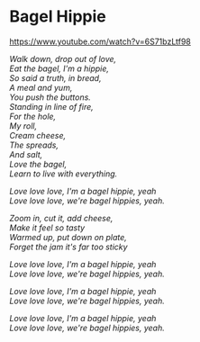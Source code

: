 Bagel Hippie
============

https://www.youtube.com/watch?v=6S71bzLtf98

*Walk down, drop out of love,*  
*Eat the bagel, I'm a hippie,*  
*So said a truth, in bread,*  
*A meal and yum,*  
*You push the buttons.*  
*Standing in line of fire,*  
*For the hole,*  
*My roll,*  
*Cream cheese,*  
*The spreads,*  
*And salt,*  
*Love the bagel,*  
*Learn to live with everything.*  

*Love love love, I'm a bagel hippie, yeah*  
*Love love love, we're bagel hippies, yeah.*  

*Zoom in, cut it, add cheese,*  
*Make it feel so tasty*  
*Warmed up, put down on plate,*  
*Forget the jam it's far too sticky*  

*Love love love, I'm a bagel hippie, yeah*  
*Love love love, we're bagel hippies, yeah.*  

*Love love love, I'm a bagel hippie, yeah*  
*Love love love, we're bagel hippies, yeah.*  

*Love love love, I'm a bagel hippie, yeah*  
*Love love love, we're bagel hippies, yeah.*  
